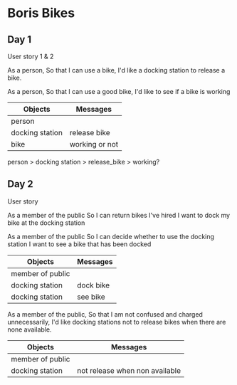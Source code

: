 # Boris Bikes

## Day 1

User story 1 & 2

As a person,
So that I can use a bike,
I'd like a docking station to release a bike.

As a person,
So that I can use a good bike,
I'd like to see if a bike is working


| Objects          | Messages         |
|------------------|------------------|
| person           |                  |
| docking station  | release bike     |
| bike             | working or not   |


person > docking station > release_bike > working?

## Day 2

User story

As a member of the public
So I can return bikes I've hired
I want to dock my bike at the docking station

As a member of the public
So I can decide whether to use the docking station
I want to see a bike that has been docked

| Objects          | Messages         |
|------------------|------------------|
| member of public |                  |
| docking station  | dock bike        |
| docking station  | see bike         |

As a member of the public,
So that I am not confused and charged unnecessarily,
I'd like docking stations not to release bikes when there are none available.

| Objects          | Messages                       |
|------------------|--------------------------------|
| member of public |                                |
| docking station  | not release when non available |



